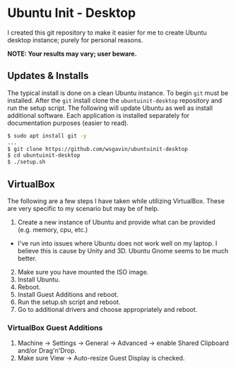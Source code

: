 # Ubuntu Init - Desktop

I created this git repository to make it easier for me to create Ubuntu desktop instance; purely for personal reasons.

**NOTE: Your results may vary; user beware.**

## Updates & Installs

The typical install is done on a clean Ubuntu instance.  To begin `git` must be installed. After the `git` install clone the `ubuntuinit-desktop` repository and run the setup script. The following will update Ubuntu as well as install additional software. Each application is installed separately for documentation purposes (easier to read).

```bash
$ sudo apt install git -y
...
$ git clone https://github.com/wsgavin/ubuntuinit-desktop
$ cd ubuntuinit-desktop
$ ./setup.sh
```

## VirtualBox

The following are a few steps I have taken while utilizing VirtualBox. These are very specific to my scenario but may be of help.

1. Create a new instance of Ubuntu and provide what can be provided (e.g. memory, cpu, etc.)
  - I've run into issues where Ubuntu does not work well on my laptop. I believe this is cause by Unity and 3D. Ubuntu Gnome seems to be much better.
2. Make sure you have mounted the ISO image.
3. Install Ubuntu.
4. Reboot.
5. Install Guest Additions and reboot.
6. Run the setup.sh script and reboot.
7. Go to additional drivers and choose appropriately and reboot.

### VirtualBox Guest Additions

1. Machine -> Settings -> General -> Advanced -> enable Shared Clipboard and/or Drag'n'Drop.
2. Make sure View -> Auto-resize Guest Display is checked.
